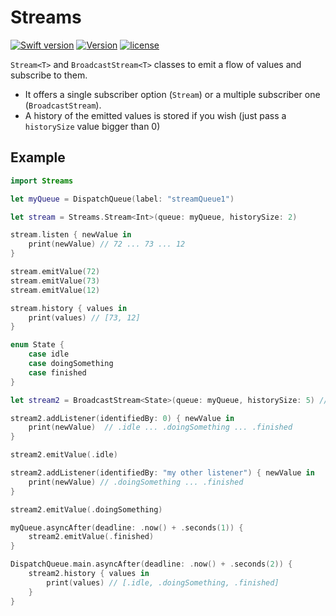# Streams

[![Swift version](https://img.shields.io/badge/Swift-5-orange.svg)](https://swift.org/download)
[![Version](https://img.shields.io/badge/version-1.0-green.svg)](https://github.com/illescasDaniel/Swift-Streams/releases)
[![license](https://img.shields.io/github/license/mashape/apistatus.svg)](https://github.com/illescasDaniel/Swift-Streams/blob/master/LICENSE)

`Stream<T>` and `BroadcastStream<T>` classes to emit a flow of values and subscribe to them.

- It offers a single subscriber option (`Stream`) or a multiple subscriber one (`BroadcastStream`).
- A history of the emitted values is stored if you wish (just pass a `historySize` value bigger than 0)

## Example

```swift
import Streams

let myQueue = DispatchQueue(label: "streamQueue1")

let stream = Streams.Stream<Int>(queue: myQueue, historySize: 2)

stream.listen { newValue in
    print(newValue) // 72 ... 73 ... 12
}

stream.emitValue(72)
stream.emitValue(73)
stream.emitValue(12)

stream.history { values in
    print(values) // [73, 12]
}
```
```swift
enum State {
    case idle
    case doingSomething
    case finished
}

let stream2 = BroadcastStream<State>(queue: myQueue, historySize: 5) // or other queue

stream2.addListener(identifiedBy: 0) { newValue in
    print(newValue)  // .idle ... .doingSomething ... .finished
}

stream2.emitValue(.idle)

stream2.addListener(identifiedBy: "my other listener") { newValue in
    print(newValue) // .doingSomething ... .finished
}

stream2.emitValue(.doingSomething)

myQueue.asyncAfter(deadline: .now() + .seconds(1)) {
    stream2.emitValue(.finished)
}

DispatchQueue.main.asyncAfter(deadline: .now() + .seconds(2)) {
    stream2.history { values in
        print(values) // [.idle, .doingSomething, .finished]
    }
}
```
